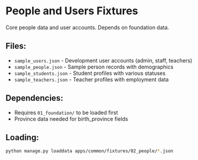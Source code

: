 # People and Users Fixtures

Core people data and user accounts. Depends on foundation data.

## Files:

- `sample_users.json` - Development user accounts (admin, staff, teachers)
- `sample_people.json` - Sample person records with demographics
- `sample_students.json` - Student profiles with various statuses
- `sample_teachers.json` - Teacher profiles with employment data

## Dependencies:

- Requires `01_foundation/` to be loaded first
- Province data needed for birth_province fields

## Loading:

```bash
python manage.py loaddata apps/common/fixtures/02_people/*.json
```
